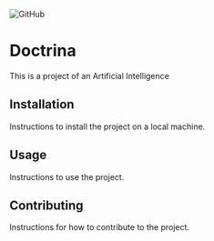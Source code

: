 ![GitHub](https://img.shields.io/github/license/ThiagoDSMarcelino/Doctrina?color=blue)

# Doctrina

This is a project of an Artificial Intelligence 

## Installation

Instructions to install the project on a local machine.

## Usage

Instructions to use the project.

## Contributing

Instructions for how to contribute to the project.
